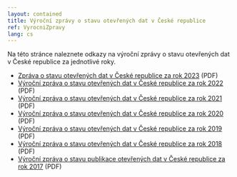 ```yaml
---
layout: contained
title: Výroční zprávy o stavu otevřených dat v České republice
ref: VyrocniZpravy
lang: cs
---
```


Na této stránce naleznete odkazy na výroční zprávy o stavu otevřených dat v České republice za jednotlivé roky.
- [Zpráva o stavu otevřených dat v České republice za rok 2023](přílohy/výroční-zprávy/Zpráva%20o%20stavu%20otevřených%20dat%202023.pdf) (PDF)
-  [Výroční zpráva o stavu otevřených dat v České republice za rok 2022](/přílohy/výroční-zprávy/Výroční%20zpráva%20o%20stavu%20otevřených%20dat%20v%20České%20republice%20za%20rok%202022.pdf) (PDF)
- [Výroční zpráva o stavu otevřených dat v České republice za rok 2021](/přílohy/výroční-zprávy/Výroční%20zpráva%20o%20stavu%20otevřených%20dat%20v%20České%20republice%202021.pdf) (PDF)
- [Výroční zpráva o stavu otevřených dat v České republice za rok 2020](/přílohy/výroční-zprávy/Výroční%20zpráva%20o%20stavu%20otevřených%20dat%20v%20České%20republice%202020.pdf) (PDF)
- [Výroční zpráva o stavu otevřených dat v České republice za rok 2019](/přílohy/výroční-zprávy/Výroční%20zpráva%20o%20stavu%20otevřených%20dat%20v%20České%20republice%20za%20rok%202019.pdf) (PDF)
- [Výroční zpráva o stavu otevřených dat v České republice za rok 2018](/přílohy/výroční-zprávy/Výroční%20zpráva%20o%20stavu%20otevřených%20dat%20v%20České%20republice%20za%20rok%202018.pdf) (PDF)
- [Výroční zpráva o stavu publikace otevřených dat v České republice za rok 2017](/přílohy/výroční-zprávy/Výroční%20zpráva%20o%20stavu%20publikace%20otevřených%20dat%20v%20České%20republice%20za%20rok%202017.pdf) (PDF)
